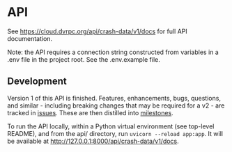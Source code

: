 # API

See <https://cloud.dvrpc.org/api/crash-data/v1/docs> for full API documentation.

Note: the API requires a connection string constructed from variables in a .env file in the project root. See the .env.example file.

## Development

Version 1 of this API is finished. Features, enhancements, bugs, questions, and similar - including breaking changes that may be required for a v2 - are tracked in [issues](https://github.com/dvrpc/crash-api/issues). These are then distilled into [milestones](https://github.com/dvrpc/crash-api/milestones).

To run the API locally, within a Python virtual environment (see top-level README), and from the api/ directory, run `uvicorn --reload app:app`. It will be available at <http://127.0.0.1:8000/api/crash-data/v1/docs>.


